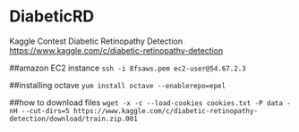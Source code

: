 # DiabeticRD
Kaggle Contest Diabetic Retinopathy Detection
https://www.kaggle.com/c/diabetic-retinopathy-detection

##amazon EC2 instance
```ssh -i 8fsaws.pem ec2-user@54.67.2.3```

##installing octave
```yum install octave --enablerepo=epel```

##how to download files
```wget -x -c --load-cookies cookies.txt -P data -nH --cut-dirs=5 https://www.kaggle.com/c/diabetic-retinopathy-detection/download/train.zip.001```
